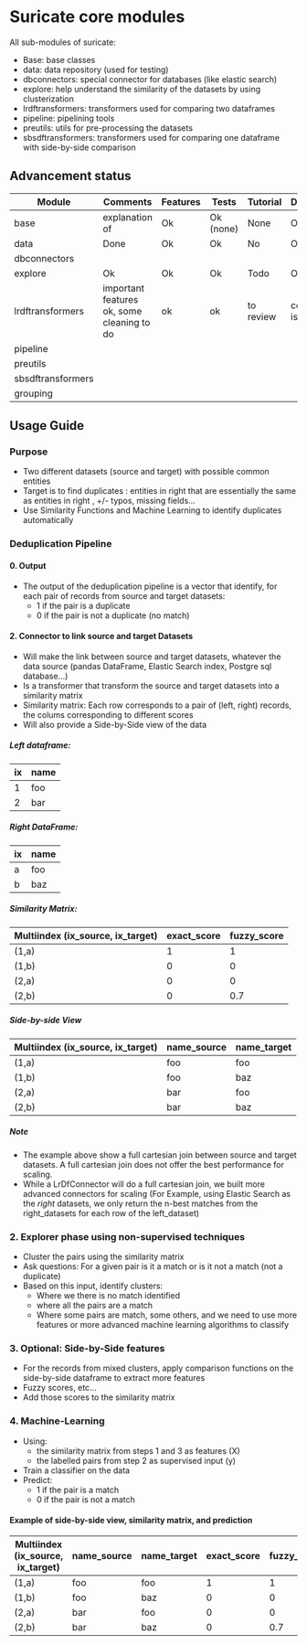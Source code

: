 # Suricate core modules
All sub-modules of suricate:
* Base: base classes
* data: data repository (used for testing)
* dbconnectors: special connector for databases (like elastic search)
* explore: help understand the similarity of the datasets by using clusterization
* lrdftransformers: transformers used for comparing two dataframes
* pipeline: pipelining tools
* preutils: utils for pre-processing the datasets
* sbsdftransformers: transformers used for comparing one dataframe with side-by-side comparison

## Advancement status

|Module|Comments|Features|Tests|Tutorial|Docs|
|---|---|---|---|---|---|
|base|explanation of |Ok|Ok (none)|None|Ok|
|data|Done|Ok|Ok|No|Ok|
|dbconnectors|
|explore|Ok|Ok|Ok|Todo|Ok|
|lrdftransformers|important features ok, some cleaning to do|ok|ok|to review|core is ok|
|pipeline|
|preutils|
|sbsdftransformers|
|grouping|

## Usage Guide
### Purpose
* Two different datasets (source and target) with possible common entities
* Target is to find duplicates : entities in right that are essentially the same as entities in right , +/- typos, missing fields...
* Use Similarity Functions and Machine Learning to identify duplicates automatically

### Deduplication Pipeline
#### 0. Output
* The output of the deduplication pipeline is a vector that identify, for each pair of records from source and target datasets:
    * 1 if the pair is a duplicate
    * 0 if the pair is not a duplicate (no match)

#### 2. Connector to link source and target Datasets
* Will make the link between source and target datasets, whatever the data source (pandas DataFrame, Elastic Search index, Postgre sql database...)
* Is a transformer that transform the source and target datasets into a similarity matrix
* Similarity matrix: Each row corresponds to a pair of (left, right) records, the colums corresponding to different scores
* Will also provide a Side-by-Side view of the data

##### Left dataframe:

|ix|name|
|---|---|
|1|foo|
|2|bar|

##### Right DataFrame:

|ix|name|
|---|---|
|a|foo|
|b|baz|

##### Similarity Matrix:

|Multiindex (ix_source, ix_target)|exact_score|fuzzy_score|
|---|---|---|
|(1,a)|1|1|
|(1,b)|0|0|
|(2,a)|0|0|
|(2,b)|0|0.7|

##### Side-by-side  View
|Multiindex (ix_source, ix_target)|name_source|name_target|
|---|---|---|
|(1,a)|foo|foo|
|(1,b)|foo|baz|
|(2,a)|bar|foo|
|(2,b)|bar|baz|

##### Note
* The example above show a full cartesian join between source and target datasets. A full cartesian join does not offer the best performance for scaling.
* While a LrDfConnector will do a full cartesian join, we built more advanced connectors for scaling (For Example, using Elastic Search as the *right* datasets, we only return the n-best matches from the right_datasets for each row of the left_dataset)

### 2. Explorer phase using non-supervised techniques
* Cluster the pairs using the similarity matrix
* Ask questions: For a given pair is it a match or is it not a match (not a duplicate)
* Based on this input, identify clusters:
    * Where we there is no match identified
    * where all the pairs are a match
    * Where some pairs are match, some others, and we need to use more features or more advanced machine learning algorithms to classify
    
### 3. Optional: Side-by-Side features
* For the records from mixed clusters, apply comparison functions on the side-by-side dataframe to extract more features
* Fuzzy scores, etc...
* Add those scores to the similarity matrix

### 4. Machine-Learning
* Using:
    * the similarity matrix from steps 1 and 3 as features (X)
    * the labelled pairs from step 2 as supervised input (y)
* Train a classifier on the data
* Predict:
    * 1 if the pair is a match
    * 0 if the pair is not a match
 
 #### Example of side-by-side view, similarity matrix, and prediction
 
|Multiindex (ix_source, ix_target)|name_source|name_target|exact_score|fuzzy_score|y_pred|result|
|---|---|---|---|---|---|---|
|(1,a)|foo|foo|1|1|1|Match|
|(1,b)|foo|baz|0|0|0|No|
|(2,a)|bar|foo|0|0|0|No|
|(2,b)|bar|baz|0|0.7|1|Match|


